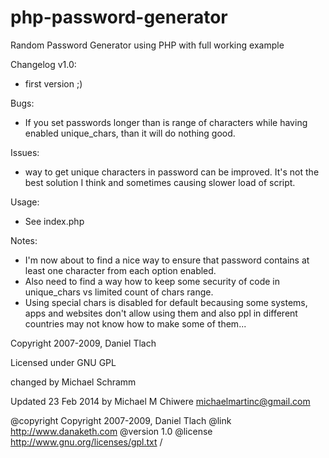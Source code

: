 php-password-generator
======================

Random Password Generator using PHP with full working example


Changelog v1.0:
- first version ;)

Bugs:
- If you set passwords longer than is range
of characters while having enabled unique_chars,
than it will do nothing good.

Issues:
- way to get unique characters in password
can be improved. It's not the best solution
I think and sometimes causing slower load of
script.

Usage:
- See index.php

Notes:
- I'm now about to find a nice way to ensure
that password contains at least one character
from each option enabled.
- Also need to find a way how to keep some
security of code in unique_chars vs limited
count of chars range.
- Using special chars is disabled for default
becausing some systems, apps and websites don't
allow using them and also ppl in different
countries may not know how to make some of
them...

Copyright 2007-2009, Daniel Tlach

Licensed under GNU GPL

changed by Michael Schramm


Updated 23 Feb 2014 by Michael M Chiwere michaelmartinc@gmail.com

@copyright	Copyright 2007-2009, Daniel Tlach
@link		http://www.danaketh.com
@version		1.0
@license		http://www.gnu.org/licenses/gpl.txt
/
